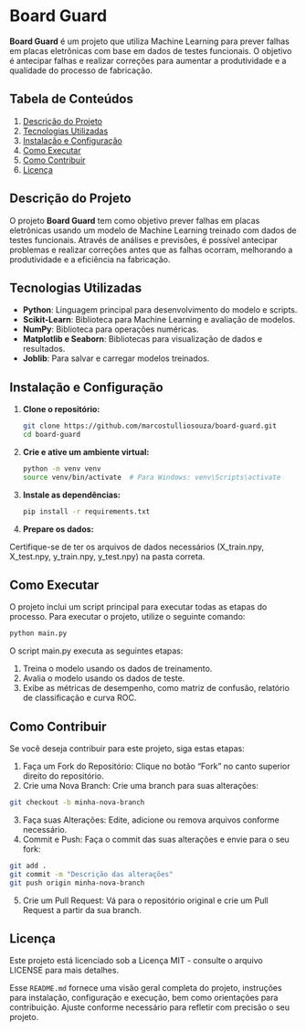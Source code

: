# Board Guard

**Board Guard** é um projeto que utiliza Machine Learning para prever falhas em placas eletrônicas com base em dados de testes funcionais. O objetivo é antecipar falhas e realizar correções para aumentar a produtividade e a qualidade do processo de fabricação.

## Tabela de Conteúdos

1. [Descrição do Projeto](#descrição-do-projeto)
2. [Tecnologias Utilizadas](#tecnologias-utilizadas)
3. [Instalação e Configuração](#instalação-e-configuração)
4. [Como Executar](#como-executar)
5. [Como Contribuir](#como-contribuir)
6. [Licença](#licença)

## Descrição do Projeto

O projeto **Board Guard** tem como objetivo prever falhas em placas eletrônicas usando um modelo de Machine Learning treinado com dados de testes funcionais. Através de análises e previsões, é possível antecipar problemas e realizar correções antes que as falhas ocorram, melhorando a produtividade e a eficiência na fabricação.

## Tecnologias Utilizadas

- **Python**: Linguagem principal para desenvolvimento do modelo e scripts.
- **Scikit-Learn**: Biblioteca para Machine Learning e avaliação de modelos.
- **NumPy**: Biblioteca para operações numéricas.
- **Matplotlib e Seaborn**: Bibliotecas para visualização de dados e resultados.
- **Joblib**: Para salvar e carregar modelos treinados.

## Instalação e Configuração

1. **Clone o repositório:**

   ```bash
   git clone https://github.com/marcostulliosouza/board-guard.git
   cd board-guard
   ```
2. **Crie e ative um ambiente virtual:**
   ```bash
   python -m venv venv
   source venv/bin/activate  # Para Windows: venv\Scripts\activate
   ```
3. **Instale as dependências:**
   ```bash
   pip install -r requirements.txt
   ```
4. **Prepare os dados:**

Certifique-se de ter os arquivos de dados necessários (X_train.npy, X_test.npy, y_train.npy, y_test.npy) na pasta correta.

## Como Executar

O projeto inclui um script principal para executar todas as etapas do processo. Para executar o projeto, utilize o seguinte comando: 

   ```bash
   python main.py
   ```
O script main.py executa as seguintes etapas:

1.	Treina o modelo usando os dados de treinamento.
2.	Avalia o modelo usando os dados de teste.
3.	Exibe as métricas de desempenho, como matriz de confusão, relatório de classificação e curva ROC.

## Como Contribuir

Se você deseja contribuir para este projeto, siga estas etapas:

1.	Faça um Fork do Repositório:
Clique no botão “Fork” no canto superior direito do repositório.
2.	Crie uma Nova Branch:
Crie uma branch para suas alterações:
```bash
git checkout -b minha-nova-branch
```
3.	Faça suas Alterações:
Edite, adicione ou remova arquivos conforme necessário.
4.	Commit e Push:
Faça o commit das suas alterações e envie para o seu fork:
```bash
git add .
git commit -m "Descrição das alterações"
git push origin minha-nova-branch
```
5.	Crie um Pull Request:
Vá para o repositório original e crie um Pull Request a partir da sua branch.

## Licença

Este projeto está licenciado sob a Licença MIT - consulte o arquivo LICENSE para mais detalhes.

Esse `README.md` fornece uma visão geral completa do projeto, instruções para instalação, configuração e execução, bem como orientações para contribuição. Ajuste conforme necessário para refletir com precisão o seu projeto.
